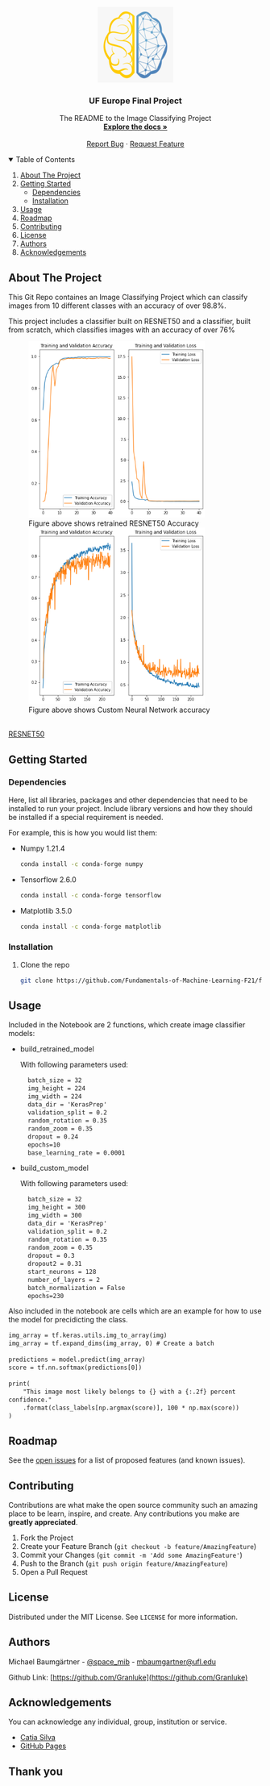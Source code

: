 <!-- PROJECT LOGO -->
<br />
<p align="center">
  <a href="https://github.com/Fundamentals-of-Machine-Learning-F21/final-project---code-report-uf-europe">
    <img src="images/uf_europe_logo.png" alt="Logo" width="150" height="150">
  </a>

  <h3 align="center">UF Europe Final Project</h3>

  <p align="center">
    The README to the Image Classifying Project
    <br />
    <a href="https://github.com/Fundamentals-of-Machine-Learning-F21/final-project---code-report-uf-europe/Report UF Europe.doc"><strong>Explore the docs »</strong></a>
    <br />
    <br />
    <a href="https://github.com/Fundamentals-of-Machine-Learning-F21/final-project---code-report-uf-europe/issues">Report Bug</a>
    ·
    <a href="https://github.com/Fundamentals-of-Machine-Learning-F21/final-project---code-report-uf-europe/issues">Request Feature</a>
  </p>
</p>



<!-- TABLE OF CONTENTS -->
<details open="open">
  <summary>Table of Contents</summary>
  <ol>
    <li>
      <a href="#about-the-project">About The Project</a>
    </li>
    <li>
      <a href="#getting-started">Getting Started</a>
      <ul>
        <li><a href="#dependencies">Dependencies</a></li>
        <li><a href="#installation">Installation</a></li>
      </ul>
    </li>
    <li><a href="#usage">Usage</a></li>
    <li><a href="#roadmap">Roadmap</a></li>
    <li><a href="#contributing">Contributing</a></li>
    <li><a href="#license">License</a></li>
    <li><a href="#authors">Authors</a></li>
    <li><a href="#acknowledgements">Acknowledgements</a></li>
  </ol>
</details>



<!-- ABOUT THE PROJECT -->
## About The Project

This Git Repo containes an Image Classifying Project which can classify images from 10 different classes with an accuracy of over 98.8%.

This project includes a classifier built on RESNET50 and a classifier, built from scratch, which classifies images with an accuracy of over 76%<br>
<figure>
    <img src="images/retrainedResnet50.png" alt="ResNet50" width="350" height="350">
    <figcaption>Figure above shows retrained RESNET50 Accuracy</figcaption>
  <img src="images/CustomNN.png" alt="Logo" width="350" height="350">
  <figcaption>Figure above shows Custom Neural Network accuracy</figcaption>
</figure>


<br>[RESNET50](https://arxiv.org/pdf/1512.03385v1.pdf)

<!-- GETTING STARTED -->
## Getting Started

### Dependencies

Here, list all libraries, packages and other dependencies that need to be installed to run your project. Include library versions and how they should be installed if a special requirement is needed.

For example, this is how you would list them:
* Numpy 1.21.4
  ```sh
  conda install -c conda-forge numpy
  ```
* Tensorflow 2.6.0
  ```sh
  conda install -c conda-forge tensorflow
  ```
* Matplotlib 3.5.0
  ```sh
  conda install -c conda-forge matplotlib
  ```

### Installation

1. Clone the repo
   ```sh
   git clone https://github.com/Fundamentals-of-Machine-Learning-F21/final-project---code-report-uf-europe
   ```

<!-- USAGE EXAMPLES -->
## Usage

Included in the Notebook are 2 functions, which create image classifier models: 
- build_retrained_model

  With following parameters used:
  ```
    batch_size = 32
    img_height = 224
    img_width = 224
    data_dir = 'KerasPrep'
    validation_split = 0.2
    random_rotation = 0.35
    random_zoom = 0.35
    dropout = 0.24
    epochs=10
    base_learning_rate = 0.0001
  ```
- build_custom_model

  With following parameters used:
  ```
    batch_size = 32
    img_height = 300
    img_width = 300
    data_dir = 'KerasPrep'
    validation_split = 0.2
    random_rotation = 0.35
    random_zoom = 0.35
    dropout = 0.3
    dropout2 = 0.31
    start_neurons = 128
    number_of_layers = 2
    batch_normalization = False
    epochs=230
  ```

Also included in the notebook are cells which are an example for how to use the model for precidicting the class.

```
img_array = tf.keras.utils.img_to_array(img)
img_array = tf.expand_dims(img_array, 0) # Create a batch

predictions = model.predict(img_array)
score = tf.nn.softmax(predictions[0])

print(
    "This image most likely belongs to {} with a {:.2f} percent confidence."
    .format(class_labels[np.argmax(score)], 100 * np.max(score))
)
```



<!-- ROADMAP -->
## Roadmap

See the [open issues](https://github.com/Fundamentals-of-Machine-Learning-F21/final-project---code-report-uf-europe/issues) for a list of proposed features (and known issues).

<!-- CONTRIBUTING -->
## Contributing

Contributions are what make the open source community such an amazing place to be learn, inspire, and create. Any contributions you make are **greatly appreciated**.

1. Fork the Project
2. Create your Feature Branch (`git checkout -b feature/AmazingFeature`)
3. Commit your Changes (`git commit -m 'Add some AmazingFeature'`)
4. Push to the Branch (`git push origin feature/AmazingFeature`)
5. Open a Pull Request


<!-- LICENSE -->
## License

Distributed under the MIT License. See `LICENSE` for more information.


<!-- Authors -->
## Authors

Michael Baumgärtner - [@space_mib](https://twitter.com/space_mib) - mbaumgartner@ufl.edu

Github Link: [https://github.com/Granluke](https://github.com/Granluke)


<!-- ACKNOWLEDGEMENTS -->
## Acknowledgements

You can acknowledge any individual, group, institution or service.
* [Catia Silva](https://faculty.eng.ufl.edu/catia-silva/)
* [GitHub Pages](https://pages.github.com)

## Thank you
